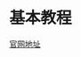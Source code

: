 # 基本教程

[官网地址](https://docs.spring.io/spring/docs/5.2.6.RELEASE/spring-framework-reference/core.html#spring-core)
